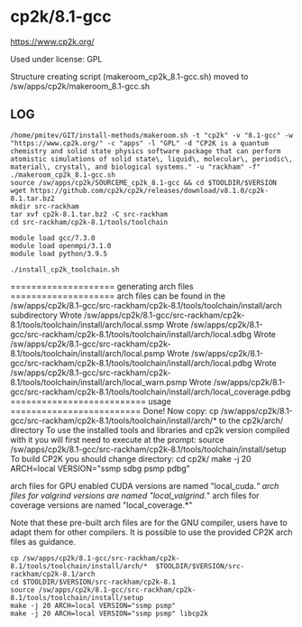 cp2k/8.1-gcc
========================

<https://www.cp2k.org/>

Used under license:
GPL


Structure creating script (makeroom_cp2k_8.1-gcc.sh) moved to /sw/apps/cp2k/makeroom_8.1-gcc.sh

LOG
---

    /home/pmitev/GIT/install-methods/makeroom.sh -t "cp2k" -v "8.1-gcc" -w "https://www.cp2k.org/" -c "apps" -l "GPL" -d "CP2K is a quantum chemistry and solid state physics software package that can perform atomistic simulations of solid state\, liquid\, molecular\, periodic\, material\, crystal\, and biological systems." -u "rackham" -f"
    ./makeroom_cp2k_8.1-gcc.sh
    source /sw/apps/cp2k/SOURCEME_cp2k_8.1-gcc && cd $TOOLDIR/$VERSION
    wget https://github.com/cp2k/cp2k/releases/download/v8.1.0/cp2k-8.1.tar.bz2
    mkdir src-rackham
    tar xvf cp2k-8.1.tar.bz2 -C src-rackham
    cd src-rackham/cp2k-8.1/tools/toolchain

    module load gcc/7.3.0
    module load openmpi/3.1.0
    module load python/3.9.5

    ./install_cp2k_toolchain.sh

==================== generating arch files ====================
arch files can be found in the /sw/apps/cp2k/8.1-gcc/src-rackham/cp2k-8.1/tools/toolchain/install/arch subdirectory
Wrote /sw/apps/cp2k/8.1-gcc/src-rackham/cp2k-8.1/tools/toolchain/install/arch/local.ssmp
Wrote /sw/apps/cp2k/8.1-gcc/src-rackham/cp2k-8.1/tools/toolchain/install/arch/local.sdbg
Wrote /sw/apps/cp2k/8.1-gcc/src-rackham/cp2k-8.1/tools/toolchain/install/arch/local.psmp
Wrote /sw/apps/cp2k/8.1-gcc/src-rackham/cp2k-8.1/tools/toolchain/install/arch/local.pdbg
Wrote /sw/apps/cp2k/8.1-gcc/src-rackham/cp2k-8.1/tools/toolchain/install/arch/local_warn.psmp
Wrote /sw/apps/cp2k/8.1-gcc/src-rackham/cp2k-8.1/tools/toolchain/install/arch/local_coverage.pdbg
========================== usage =========================
Done!
Now copy:
  cp /sw/apps/cp2k/8.1-gcc/src-rackham/cp2k-8.1/tools/toolchain/install/arch/* to the cp2k/arch/ directory
To use the installed tools and libraries and cp2k version
compiled with it you will first need to execute at the prompt:
  source /sw/apps/cp2k/8.1-gcc/src-rackham/cp2k-8.1/tools/toolchain/install/setup
To build CP2K you should change directory:
  cd cp2k/
  make -j 20 ARCH=local VERSION="ssmp sdbg psmp pdbg"

arch files for GPU enabled CUDA versions are named "local_cuda.*"
arch files for valgrind versions are named "local_valgrind.*"
arch files for coverage versions are named "local_coverage.*"

Note that these pre-built arch files are for the GNU compiler, users have to adapt them for other compilers.
It is possible to use the provided CP2K arch files as guidance.

    cp /sw/apps/cp2k/8.1-gcc/src-rackham/cp2k-8.1/tools/toolchain/install/arch/*  $TOOLDIR/$VERSION/src-rackham/cp2k-8.1/arch
    cd $TOOLDIR/$VERSION/src-rackham/cp2k-8.1
    source /sw/apps/cp2k/8.1-gcc/src-rackham/cp2k-8.1/tools/toolchain/install/setup
    make -j 20 ARCH=local VERSION="ssmp psmp"
    make -j 20 ARCH=local VERSION="ssmp psmp" libcp2k



